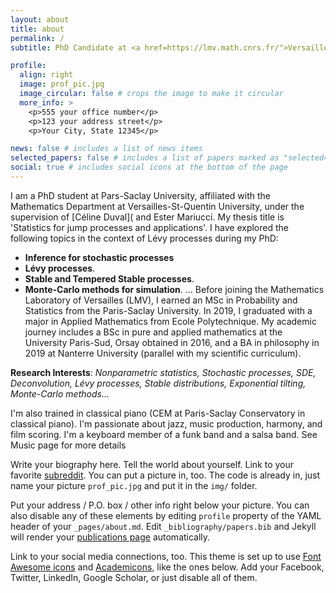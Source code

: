 ```yaml
---
layout: about
title: about
permalink: /
subtitle: PhD Candidate at <a href=https://lmv.math.cnrs.fr/">Versailles Mathematics Laboratory</a> 

profile:
  align: right
  image: prof_pic.jpg
  image_circular: false # crops the image to make it circular
  more_info: >
    <p>555 your office number</p>
    <p>123 your address street</p>
    <p>Your City, State 12345</p>

news: false # includes a list of news items
selected_papers: false # includes a list of papers marked as "selected={true}"
social: true # includes social icons at the bottom of the page
---
```

I am a PhD student at Pars-Saclay University, affiliated with the Mathematics Department at Versailles-St-Quentin University, under the supervision of [Céline Duval]( and Ester Mariucci. My thesis title is 'Statistics for jump processes and applications'. I have explored the following topics in the context of Lévy processes during my PhD: 
- **Inference for stochastic processes**
- **Lévy processes**.
- **Stable and Tempered Stable processes**.
- **Monte-Carlo methods for simulation**.
...
Before joining the Mathematics Laboratory of Versailles (LMV), I earned an MSc in Probability and Statistics from the Paris-Saclay University. In 2019, I graduated with a major in Applied Mathematics from Ecole Polytechnique. My academic journey includes a BSc in pure and applied mathematics at the University Paris-Sud, Orsay obtained in 2016, and a BA in philosophy in 2019 at Nanterre University (parallel with my scientific curriculum).

**Research Interests**: *Nonparametric statistics, Stochastic processes, SDE,  Deconvolution, Lévy processes, Stable distributions, Exponential tilting, Monte-Carlo methods...*





I'm also trained in classical piano (CEM at Paris-Saclay Conservatory in classical piano). I'm passionate about jazz, music production, harmony, and film scoring. I'm a keyboard member of a funk band and a salsa band. See Music page for more details

Write your biography here. Tell the world about yourself. Link to your favorite [subreddit](http://reddit.com). You can put a picture in, too. The code is already in, just name your picture `prof_pic.jpg` and put it in the `img/` folder.

Put your address / P.O. box / other info right below your picture. You can also disable any of these elements by editing `profile` property of the YAML header of your `_pages/about.md`. Edit `_bibliography/papers.bib` and Jekyll will render your [publications page](/al-folio/publications/) automatically.

Link to your social media connections, too. This theme is set up to use [Font Awesome icons](https://fontawesome.com/) and [Academicons](https://jpswalsh.github.io/academicons/), like the ones below. Add your Facebook, Twitter, LinkedIn, Google Scholar, or just disable all of them.
